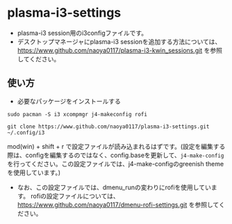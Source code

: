 # plasma-i3-settings
- plasma-i3 session用のi3configファイルです。
- デスクトップマネージャにplasma-i3 sessionを追加する方法については、
https://www.github.com/naoya0117/plasma-i3-kwin_sessions.git を参照してください。

## 使い方
- 必要なパッケージをインストールする
```
sudo pacman -S i3 xcompmgr j4-makeconfig rofi
```
```
git clone https://www.github.com/naoya0117/plasma-i3-settings.git ~/.config/i3
```
mod(win) + shift + r で設定ファイルが読み込まれるはずです。(設定を編集する際は、configを編集するのではなく、config.baseを更新して、```j4-make-config```を行ってください。この設定ファイルでは、j4-make-configのgreenish themeを使用しています。)
- なお、この設定ファイルでは、dmenu_runの変わりにrofiを使用しています。
  rofiの設定ファイルについては、https://www.github.com/naoya0117/dmenu-rofi-settings.git を参照してください。
  

